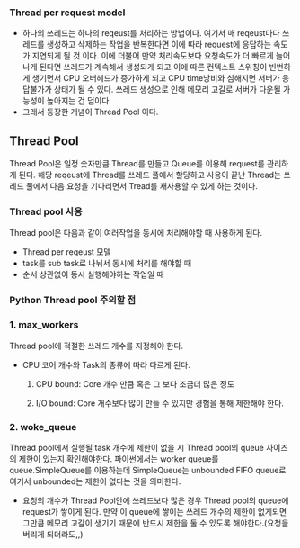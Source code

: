### Thread per request model

- 하나의 쓰레드는 하나의 reqeust를 처리하는 방법이다. 여기서 매 reqeust마다 쓰레드를 생성하고 삭제하는 작업을 반복한다면 이에 따라 request에 응답하는 속도가 지연되게 될 것 이다. 이에 더불어 만약 처리속도보다 요청속도가 더 빠르게 늘어나게 된다면 쓰레드가 계속해서 생성되게 되고 이에 따른 컨텍스트 스위칭이 빈번하게 생기면서 CPU 오버헤드가 증가하게 되고 CPU time낭비와 심해지면 서버가 응답불가가 상태가 될 수 있다. 쓰레드 생성으로 인해 메모리 고갈로 서버가 다운될 가능성이 높아지는 건 덤이다.
- 그래서 등장한 개념이 Thread Pool 이다.

## Thread Pool

Thread Pool은 일정 숫자만큼 Thread를 만들고 Queue를 이용해 request를 관리하게 된다. 해당 reqeust에 Thread를 쓰레드 풀에서 할당하고 사용이 끝난 Thread는 쓰레드 풀에서 다음 요청을 기다리면서 Tread를 재사용할 수 있게 하는 것이다.

 

### Thread pool 사용

Thread pool은 다음과 같이 여러작업을 동시에 처리해야할 때 사용하게 된다.

- Thread per reqeust 모델
- task를 sub task로 나눠서 동시에 처리를 해야할 때
- 순서 상관없이 동시 실행해야하는 작업일 때

### Python Thread pool 주의할 점

### 1. max_workers

Thread pool에 적절한 쓰레드 개수를 지정해야 한다.

- CPU 코어 개수와 Task의 종류에 따라 다르게 된다.
    
    1) CPU bound: Core 개수 만큼 혹은 그 보다 조금더 많은 정도
    
    2) I/O bound: Core 개수보다 많이 만들 수 있지만 경험을 통해 제한해야 한다.
    

### 2. woke_queue

Thread pool에서 실행될 task 개수에 제한이 없을 시 Thread pool의 queue 사이즈의 제한이 있는지 확인해야한다. 파이썬에서는 worker queue를 queue.SimpleQueue를 이용하는데 SimpleQueue는 unbounded FIFO queue로 여기서 unbounded는 제한이 없다는 것을 의미한다. 

- 요청의 개수가 Thread Pool안에 쓰레드보다 많은 경우 Thread pool의 queue에 request가 쌓이게 된다. 만약 이 queue에 쌓이는 쓰레드 개수의 제한이 없게되면 그만큼 메모리 고갈이 생기기 때문에 반드시 제한을 둘 수 있도록 해야한다.(요청을 버리게 되더라도,,)
